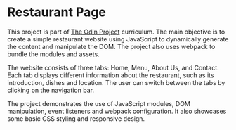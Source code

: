 # Restaurant Page

This project is part of [The Odin Project](https://www.theodinproject.com/) curriculum. The main objective is to create a simple restaurant website using JavaScript to dynamically generate the content and manipulate the DOM. The project also uses webpack to bundle the modules and assets.

The website consists of three tabs: Home, Menu, About Us, and Contact. Each tab displays different information about the restaurant, such as its introduction, dishes and location. The user can switch between the tabs by clicking on the navigation bar.

The project demonstrates the use of JavaScript modules, DOM manipulation, event listeners and webpack configuration. It also showcases some basic CSS styling and responsive design.
